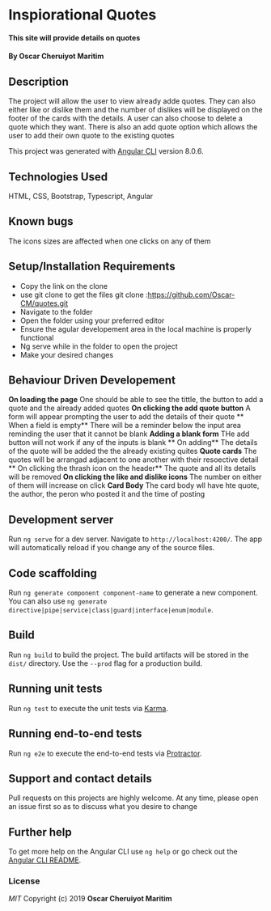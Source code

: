 # Inspiorational  Quotes

#### This site will provide details on quotes
#### By  **Oscar Cheruiyot Maritim**
## Description
The project will allow the user to view already adde quotes. They can also either like or dislike them and the number of dislikes will be displayed on the footer of the cards with the details. A user can also choose to delete a quote which they want. There is also an add quote option which allows the user to add their own quote to the existing quotes

This project was generated with [Angular CLI](https://github.com/angular/angular-cli) version 8.0.6.
## Technologies Used
HTML, CSS, Bootstrap, Typescript, Angular
## Known bugs
The icons sizes are affected when one clicks on any of them

## Setup/Installation Requirements
* Copy the link on the clone
* use git clone to get the files git clone :https://github.com/Oscar-CM/quotes.git
* Navigate to the folder
* Open the folder using your preferred editor
* Ensure the agular developement area in the local machine is properly functional
* Ng serve while in the folder to open the project
* Make your desired changes

## Behaviour Driven Developement
**On loading the page**
One should be able to see the tittle, the button to add a quote and the already added quotes
**On clicking the add quote button**
A form will appear prompting the user to add the details of their quote
** When a field is empty**
There will be a reminder below the input area reminding the user that it cannot be blank
**Adding a blank form**
THe add button will not work if any of the inputs is blank
** On adding**
The details of the quote will be added the the already existing quites
**Quote cards**
The quotes will be arrangad adjacent to one another with their resoective detail
** On clicking the thrash icon on the header**
The quote and all its details will be removed
**On clicking the like and dislike icons**
The number on either of them will increase on click
**Card Body**
The card body wll have hte quote, the author, the peron who posted it and the time of posting

## Development server

Run `ng serve` for a dev server. Navigate to `http://localhost:4200/`. The app will automatically reload if you change any of the source files.

## Code scaffolding

Run `ng generate component component-name` to generate a new component. You can also use `ng generate directive|pipe|service|class|guard|interface|enum|module`.

## Build

Run `ng build` to build the project. The build artifacts will be stored in the `dist/` directory. Use the `--prod` flag for a production build.

## Running unit tests

Run `ng test` to execute the unit tests via [Karma](https://karma-runner.github.io).

## Running end-to-end tests

Run `ng e2e` to execute the end-to-end tests via [Protractor](http://www.protractortest.org/).

## Support and contact details
Pull requests on this projects are highly welcome. At any time, please open an issue first so as to discuss what you desire to change

## Further help

To get more help on the Angular CLI use `ng help` or go check out the [Angular CLI README](https://github.com/angular/angular-cli/blob/master/README.md).

### License
*MIT*
Copyright (c) 2019 **Oscar Cheruiyot Maritim**

